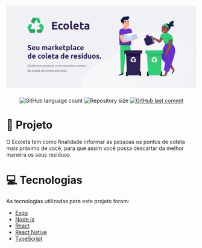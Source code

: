 <h1 align="center">
    <img alt="NextLevelWeek" title="#NextLevelWeek" src="./assets/banner.png" />
</h1>

<p align="center">
  <img alt="GitHub language count" src="https://img.shields.io/github/languages/count/ArthurB95/Ecoleta?color=%2304D361">

  <img alt="Repository size" src="https://img.shields.io/github/repo-size/ArthurB95/Ecoleta">
  
  <a href="https://github.com/ArthurB95/Ecoleta/commits/master">
    <img alt="GitHub last commit" src="https://img.shields.io/github/last-commit/ArthurB95/Ecoleta">
  </a>

</p>
  
  <h1>🚀 Projeto </h1>
  
  <p> O Ecoleta tem como finalidade informar as pessoas os pontos de coleta mais próximo de você, para que assim você possa descartar da melhor maneira os seus resíduos</p>
  
  <h1>💻 Tecnologias </h1>
  
  <p>As tecnologias utilizadas para este projeto foram: </p>
  
<ul> 
  <li><a href='https://expo.io/'>Expo</a></li>
  <li><a href='https://nodejs.org/en/'>Node.js</a></li>
  <li><a href='https://reactjs.org/'>React</a></li>
  <li><a href='https://facebook.github.io/react-native/'>React Native</a></li>
  <li><a href='https://www.typescriptlang.org/'>TypeScript</a></li>
</lu>

